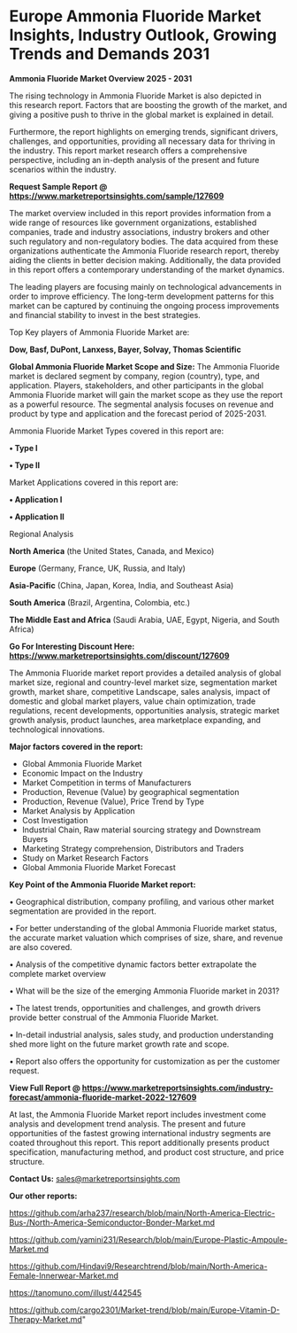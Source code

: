 # Europe Ammonia Fluoride Market Insights, Industry Outlook, Growing Trends and Demands 2031

<Strong> Ammonia Fluoride Market Overview 2025 - 2031</strong>

The rising technology in Ammonia Fluoride Market is also depicted in this research report. Factors that are boosting the growth of the market, and giving a positive push to thrive in the global market is explained in detail.

Furthermore, the report highlights on emerging trends, significant drivers, challenges, and opportunities, providing all necessary data for thriving in the industry. This report market research offers a comprehensive perspective, including an in-depth analysis of the present and future scenarios within the industry.

<strong>Request Sample Report @ <a href=https://www.marketreportsinsights.com/sample/127609>https://www.marketreportsinsights.com/sample/127609</a></strong>

The market overview included in this report provides information from a wide range of resources like government organizations, established companies, trade and industry associations, industry brokers and other such regulatory and non-regulatory bodies. The data acquired from these organizations authenticate the Ammonia Fluoride research report, thereby aiding the clients in better decision making. Additionally, the data provided in this report offers a contemporary understanding of the market dynamics.

The leading players are focusing mainly on technological advancements in order to improve efficiency. The long-term development patterns for this market can be captured by continuing the ongoing process improvements and financial stability to invest in the best strategies.

Top Key players of Ammonia Fluoride Market are:

<strong>Dow, Basf, DuPont, Lanxess, Bayer, Solvay, Thomas Scientific</strong>

<strong><b>Global Ammonia Fluoride Market Scope and Size:</b></strong>
The Ammonia Fluoride market is declared segment by company, region (country), type, and application. Players, stakeholders, and other participants in the global Ammonia Fluoride market will gain the market scope as they use the report as a powerful resource. The segmental analysis focuses on revenue and product by type and application and the forecast period of 2025-2031.

Ammonia Fluoride Market Types covered in this report are:

<strong>• Type I

• Type II</strong>

Market Applications covered in this report are:

<strong>• Application I

• Application II</strong> 

Regional Analysis

<strong>North America</strong> (the United States, Canada, and Mexico)

<strong>Europe</strong> (Germany, France, UK, Russia, and Italy)

<strong>Asia-Pacific</strong> (China, Japan, Korea, India, and Southeast Asia)

<strong>South America</strong> (Brazil, Argentina, Colombia, etc.)

<strong>The Middle East and Africa</strong> (Saudi Arabia, UAE, Egypt, Nigeria, and South Africa)

<strong>Go For Interesting Discount Here: <a href=https://www.marketreportsinsights.com/discount/127609>https://www.marketreportsinsights.com/discount/127609</a></strong>

The Ammonia Fluoride market report provides a detailed analysis of global market size, regional and country-level market size, segmentation market growth, market share, competitive Landscape, sales analysis, impact of domestic and global market players, value chain optimization, trade regulations, recent developments, opportunities analysis, strategic market growth analysis, product launches, area marketplace expanding, and technological innovations.

<strong><b>Major factors covered in the report:</b></strong>
<ul>
  <li>Global Ammonia Fluoride Market </li>
  <li>Economic Impact on the Industry</li>
  <li>Market Competition in terms of Manufacturers</li>
  <li>Production, Revenue (Value) by geographical segmentation</li>
  <li>Production, Revenue (Value), Price Trend by Type</li>
  <li>Market Analysis by Application</li>
  <li>Cost Investigation</li>
  <li>Industrial Chain, Raw material sourcing strategy and Downstream Buyers</li>
  <li>Marketing Strategy comprehension, Distributors and Traders</li>
  <li>Study on Market Research Factors</li>
  <li>Global Ammonia Fluoride Market Forecast</li>
</ul>

<strong><b>Key Point of the Ammonia Fluoride Market report:</b></strong>

• Geographical distribution, company profiling, and various other market segmentation are provided in the report.

• For better understanding of the global Ammonia Fluoride market status, the accurate market valuation which comprises of size, share, and revenue are also covered.

• Analysis of the competitive dynamic factors better extrapolate the complete market overview

• What will be the size of the emerging Ammonia Fluoride market in 2031?

• The latest trends, opportunities and challenges, and growth drivers provide better construal of the Ammonia Fluoride Market.

• In-detail industrial analysis, sales study, and production understanding shed more light on the future market growth rate and scope.

• Report also offers the opportunity for customization as per the customer request.

<strong><b>View Full Report @ <a href=https://www.marketreportsinsights.com/industry-forecast/ammonia-fluoride-market-2022-127609>https://www.marketreportsinsights.com/industry-forecast/ammonia-fluoride-market-2022-127609</a></b></strong>


At last, the Ammonia Fluoride Market report includes investment come analysis and development trend analysis. The present and future opportunities of the fastest growing international industry segments are coated throughout this report. This report additionally presents product specification, manufacturing method, and product cost structure, and price structure.

<strong>Contact Us:</strong>
sales@marketreportsinsights.com

<strong>Our other reports:</strong>

<a href=https://github.com/arha237/research/blob/main/North-America-Electric-Bus-/North-America-Semiconductor-Bonder-Market.md>https://github.com/arha237/research/blob/main/North-America-Electric-Bus-/North-America-Semiconductor-Bonder-Market.md</a>

<a href=https://github.com/yamini231/Research/blob/main/Europe-Plastic-Ampoule-Market.md>https://github.com/yamini231/Research/blob/main/Europe-Plastic-Ampoule-Market.md</a>

<a href=https://github.com/Hindavi9/Researchtrend/blob/main/North-America-Female-Innerwear-Market.md>https://github.com/Hindavi9/Researchtrend/blob/main/North-America-Female-Innerwear-Market.md</a>

<a href=https://tanomuno.com/illust/442545>https://tanomuno.com/illust/442545</a>

<a href=https://github.com/cargo2301/Market-trend/blob/main/Europe-Vitamin-D-Therapy-Market.md>https://github.com/cargo2301/Market-trend/blob/main/Europe-Vitamin-D-Therapy-Market.md</a>"
